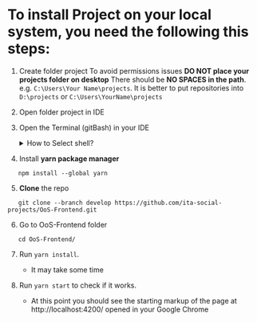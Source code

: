 # To install Project on your local system, you need the following this steps:
1. Create folder project
 To avoid permissions issues **DO NOT place your projects folder on desktop** There should be **NO SPACES in the path**. e.g. `C:\Users\Your Name\projects`. It is better to put repositories into `D:\projects` or `C:\Users\YourName\projects`
 
2. Open folder project in IDE

3. Open the Terminal (gitBash) in your IDE
	<details>
	<summary>How to Select shell?</summary>
	<br>
	![Image of Yaktocat](http://joxi.ru/GrqD0XPtRlyMPA)
	</details>

4. Install **yarn package manager** 
 ```
	npm install --global yarn
```
5.   **Clone** the repo 
 ```
	git clone --branch develop https://github.com/ita-social-projects/OoS-Frontend.git
```
6. Go to OoS-Frontend folder
 ```
	cd OoS-Frontend/ 
```
7. Run `yarn install`.
	 -  It may take some time
  
9. Run `yarn start` to check if it works.
	- At this point you should see the starting markup of the page at http://localhost:4200/ opened in your Google Chrome

